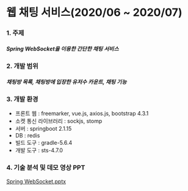 # 웹 채팅 서비스(2020/06 ~ 2020/07)

### 1. 주제
##### Spring WebSocket을 이용한 간단한 채팅 서비스

### 2. 개발 범위
##### 채팅방 목록, 채팅방에 입장한 유저수 카운트, 채팅 기능

### 3. 개발 환경
* 프론트 웹 : freemarker, vue.js, axios.js, bootstrap 4.3.1
* 소켓 통신 라이브러리 : sockjs, stomp
* 서버 : springboot 2.1.15
* DB : redis
* 빌드 도구 : gradle-5.6.4
* 개발 도구 : sts-4.7.0

### 4. 기술 분석 및 데모 영상 PPT
[Spring WebSocket.pptx](https://github.com/hjm7091/SE_PROJECT/files/5081886/Spring.WebSocket.pptx)
